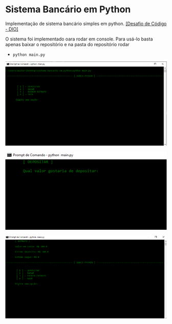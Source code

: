 ﻿# Sistema Bancário em Python
Implementação de sistema bancário simples em python. [[Desafio de Código - DIO]](https://www.dio.me)

O sistema foi implementado oara rodar em console. Para usá-lo basta apenas baixar o repositório e na pasta do repositório rodar

- ``` python main.py ```

![menu](imgs/menu.PNG)

![menu](imgs/depositar.PNG)

![menu](imgs/extrato.PNG)
